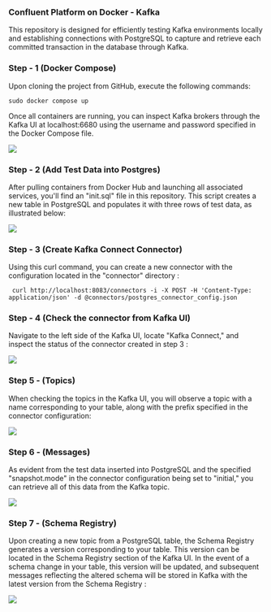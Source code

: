 ### Confluent Platform on Docker - Kafka

This repository is designed for efficiently testing Kafka environments locally and establishing connections with PostgreSQL to capture and retrieve each committed transaction in the database through Kafka.

### Step - 1 (Docker Compose)

Upon cloning the project from GitHub, execute the following commands:

``` sudo docker compose up ```

Once all containers are running, you can inspect Kafka brokers through the Kafka UI at localhost:6680 using the username and password specified in the Docker Compose file.

![](https://github.com/BahramJannesar/kafka-infra-docker-compose/blob/main/image/Kafka%20Broker.png)


### Step - 2 (Add Test Data into Postgres)

After pulling containers from Docker Hub and launching all associated services, you'll find an "init.sql" file in this repository. This script creates a new table in PostgreSQL and populates it with three rows of test data, as illustrated below:

![](https://github.com/BahramJannesar/kafka-infra-docker-compose/blob/main/image/Postgres%20Table.png)

### Step - 3  (Create Kafka Connect Connector)

Using this curl command, you can create a new connector with the configuration located in the "connector" directory : 

````
 curl http://localhost:8083/connectors -i -X POST -H 'Content-Type: application/json' -d @connectors/postgres_connector_config.json
````

### Step - 4 (Check the connector from Kafka UI)

Navigate to the left side of the Kafka UI, locate "Kafka Connect," and inspect the status of the connector created in step 3 : 

![](https://github.com/BahramJannesar/kafka-infra-docker-compose/blob/main/image/connector.png)

### Step 5 - (Topics)

When checking the topics in the Kafka UI, you will observe a topic with a name corresponding to your table, along with the prefix specified in the connector configuration:

![](https://github.com/BahramJannesar/kafka-infra-docker-compose/blob/main/image/Kafka%20Topic.png)

### Step 6 - (Messages)

As evident from the test data inserted into PostgreSQL and the specified "snapshot.mode" in the connector configuration being set to "initial," you can retrieve all of this data from the Kafka topic.

![](https://github.com/BahramJannesar/kafka-infra-docker-compose/blob/main/image/Kafka%20Message.png)

### Step 7 - (Schema Registry)

Upon creating a new topic from a PostgreSQL table, the Schema Registry generates a version corresponding to your table. This version can be located in the Schema Registry section of the Kafka UI. In the event of a schema change in your table, this version will be updated, and subsequent messages reflecting the altered schema will be stored in Kafka with the latest version from the Schema Registry :

![](https://github.com/BahramJannesar/kafka-infra-docker-compose/blob/main/image/Schema%20Registry.png)
